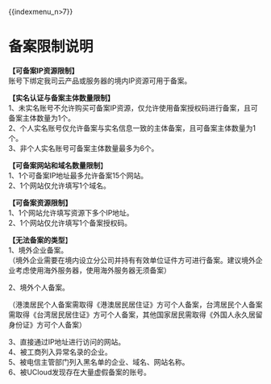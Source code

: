 {{indexmenu_n>7}}

# 备案限制说明

**【可备案IP资源限制】**  
账号下绑定我司云产品或服务器的境内IP资源可用于备案。  

**【实名认证与备案主体数量限制】**  
1、未实名账号不允许购买可备案IP资源，仅允许使用备案授权码进行备案，且可备案主体数量为1个。  
2、个人实名账号仅允许备案与实名信息一致的主体备案，且可备案主体数量为1个。  
3、非个人实名账号可备案主体数量最多为6个。  

**【可备案网站和域名数量限制**】  
1、1个可备案IP地址最多允许备案15个网站。  
2、1个网站仅允许填写1个域名。  

**【可备案资源限制】**  
1、1个网站允许填写资源下多个IP地址。  
2、1个网站仅允许填写1个备案授权码。  

**【无法备案的类型**】  
1、境外企业备案。  
（境外企业需要在境内设立分公司并持有有效单位证件方可进行备案。建议境外企业考虑使用海外服务器，使用海外服务器无须备案）  

2、境外个人备案。

（港澳居民个人备案需取得《港澳居民居住证》方可个人备案，台湾居民个人备案需取得《台湾居民居住证》方可个人备案，其他国家居民需取得《外国人永久居留身份证》方可个人备案）

3、直接通过IP地址进行访问的网站。  
4、被工商列入异常名录的企业。  
5、被电信主管部门列入黑名单的企业、域名、网站名称。  
6、被UCloud发现存在大量虚假备案的账号。